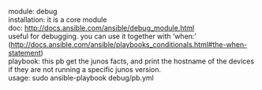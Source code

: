 module: debug  
installation: it is a core module  
doc: http://docs.ansible.com/ansible/debug_module.html  
useful for debugging. you can use it together with ‘when:’ (http://docs.ansible.com/ansible/playbooks_conditionals.html#the-when-statement)  
playbook: this pb get the junos facts, and print the hostname of the devices if they are not running a specific junos version.     
usage: sudo ansible-playbook debug/pb.yml   
